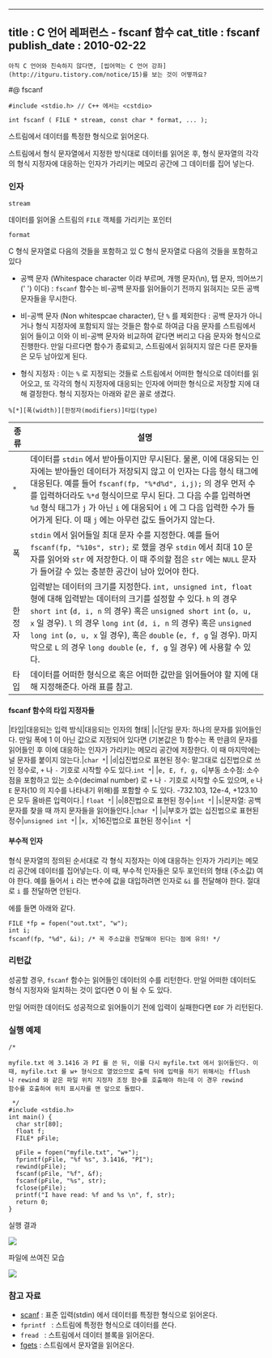 ----------------
title : C 언어 레퍼런스 - fscanf 함수
cat_title :  fscanf
publish_date : 2010-02-22
--------------



```warning
아직 C 언어와 친숙하지 않다면, [씹어먹는 C 언어 강좌](http://itguru.tistory.com/notice/15)를 보는 것이 어떻까요?

```

#@ fscanf

```info-format
#include <stdio.h> // C++ 에서는 <cstdio>

int fscanf ( FILE * stream, const char * format, ... );
```


스트림에서 데이터를 특정한 형식으로 읽어온다.

스트림에서 형식 문자열에서 지정한 방식대로 데이터를 읽어온 후, 형식 문자열의 각각의 형식 지정자에 대응하는 인자가 가리키는 메모리 공간에 그 데이터를 집어 넣는다.



###  인자

`stream`

데이터를 읽어올 스트림의 `FILE` 객체를 가리키는 포인터

`format`

C 형식 문자열로 다음의 것들을 포함하고 있 C 형식 문자열로 다음의 것들을 포함하고 있다

* 공백 문자 (Whitespace character 이라 부르며, 개행 문자(\n), 탭 문자, 띄어쓰기(' ') 이다)  : `fscanf` 함수는 비-공백 문자를 읽어들이기 전까지 읽혀지는 모든 공백 문자들을 무시한다.

* 비-공백 문자 (Non whitespcae character), 단 `%` 를 제외한다 : 공백 문자가 아니거나 형식 지정자에 포함되지 않는 것들은 함수로 하여금 다음 문자를 스트림에서 읽어 들이고 이와 이 비-공백 문자와 비교하여 같다면 버리고 다음 문자와 형식으로 진행한다. 만일 다르다면 함수가 종료되고, 스트림에서 읽혀지지 않은 다른 문자들은 모두 남아있게 된다.

* 형식 지정자 : 이는 `%` 로 지정되는 것들로 스트림에서 어떠한 형식으로 데이터를 읽어오고, 또 각각의 형식 지정자에 대응되는 인자에 어떠한 형식으로 저장할 지에 대해 결정한다. 형식 지정자는 아래와 같은 꼴로 생겼다.


```info
%[*][폭(width)][한정자(modifiers)]타입(type)
```

|종류|설명|
|----|----|
|`*`| 데이터를 `stdin` 에서 받아들이지만 무시된다. 물론, 이에 대응되는 인자에는 받아들인 데이터가 저장되지 않고 이 인자는 다음 형식 태그에 대응된다. 예를 들어 `fscanf(fp, "%*d%d", i,j);` 의 경우 먼저 수를 입력하더라도 `%*d` 형식이므로 무시 된다. 그 다음 수를 입력하면 `%d` 형식 태그가 `j` 가 아닌 `i` 에 대응되어 `i` 에 그 다음 입력한 수가 들어가게 된다. 이 때 `j` 에는 아무런 값도 들어가지 않는다.|
|폭|`stdin` 에서 읽어들일 최대 문자 수를 지정한다. 예를 들어 `fscanf(fp, "%10s", str);` 로 했을 경우 `stdin` 에서 최대 10 문자를 읽어와 `str` 에 저장한다. 이 때 주의할 점은 `str` 에는 `NULL` 문자가 들어갈 수 있는 충분한 공간이 남아 있어야 한다.|
|한정자|입력받는 데이터의 크기를 지정한다. `int, unsigned int, float` 형에 대해 입력받는 데이터의 크기를 설정할 수 있다. `h` 의 경우 `short int` (`d, i, n` 의 경우) 혹은 `unsigned short int` (`o, u, x` 일 경우). `l` 의 경우 `long int` (`d, i, n` 의 경우) 혹은 `unsigned long int` (`o, u, x` 일 경우), 혹은 `double` (`e, f, g` 일 경우). 마지막으로 `L` 의 경우 `long double` (`e, f, g` 일 경우) 에 사용할 수 있다.|
|타입|데이터를 어떠한 형식으로 혹은 어떠한 값만을 읽어들어야 할 지에 대해 지정해준다. 아래 표를 참고.|


#### fscanf 함수의 타입 지정자들

|타입|대응되는 입력 방식|대응되는 인자의 형태|
|`c`|단일 문자: 하나의 문자를 읽어들인다. 만일 폭에 1 이 아닌 값으로 지정되어 있다면 (기본값은 1) 함수는 폭 만큼의 문자를 읽어들인 후 이에 대응하는 인자가 가리키는 메모리 공간에 저장한다. 이 때 마지막에는 널 문자를 붙이지 않는다.|`char *`|
|`d`|십진법으로 표현된 정수: 말그대로 십진법으로 쓰인 정수로, `+` 나 `-` 기호로 시작할 수도 있다.`int *`|
|`e, E, f, g, G`|부동 소수점: 소수점을 포함하고 있는 소수(decimal number) 로 `+` 나 `-` 기호로 시작할 수도 있으며, `e` 나 `E` 문자(10 의 지수를 나타내기 위해)를 포함할 수 도 있다. -732.103, 12e-4, +123.10 은 모두 올바른 입력이다.| `float *`|
|`o`|8진법으로 표현된 정수|`int *`|
|`s`|문자열: 공백문자를 찾을 때 까지 문자들을 읽어들인다.|`char *`|
|`u`|부호가 없는 십진법으로 표현된 정수|`unsigned int *`|
|`x, X`|16진법으로 표현된 정수|`int *`|

#### 부수적 인자

형식 문자열의 정의된 순서대로 각 형식 지정자는 이에 대응하는 인자가 가리키는 메모리 공간에 데이터를 집어넣는다. 이 때, 부수적 인자들은 모두 포인터의 형태 (주소값) 여야 한다. 예를 들어서 `i` 라는 변수에 값을 대입하려면 인자로 `&i` 를 전달해야 한다. 절대로 `i` 를 전달하면 안된다.

에를 들면 아래와 같다.

```cpp-formatted
FILE *fp = fopen("out.txt", "w");
int i;
fscanf(fp, "%d", &i); /* 꼭 주소값을 전달해야 된다는 점에 유의! */
```

###  리턴값

성공할 경우, `fscanf` 함수는 읽어들인 데이터의 수를 리턴한다. 만일 어떠한 데이터도 형식 지정자와 일치하는 것이 없다면 0 이 될 수 도 있다.

만일 어떠한 데이터도 성공적으로 읽어들이기 전에 입력이 실패한다면 `EOF` 가 리턴된다.


###  실행 예제


```cpp-formatted
/*

myfile.txt 에 3.1416 과 PI 를 쓴 뒤, 이를 다시 myfile.txt 에서 읽어들인다. 이
때, myfile.txt 를 w+ 형식으로 열었으므로 출력 뒤에 입력을 하기 위해서는 fflush
나 rewind 와 같은 파일 위치 지정자 조정 함수를 호출해야 하는데 이 경우 rewind
함수를 호출하여 위치 표시자를 맨 앞으로 돌렸다.

 */
#include <stdio.h>
int main() {
  char str[80];
  float f;
  FILE* pFile;

  pFile = fopen("myfile.txt", "w+");
  fprintf(pFile, "%f %s", 3.1416, "PI");
  rewind(pFile);
  fscanf(pFile, "%f", &f);
  fscanf(pFile, "%s", str);
  fclose(pFile);
  printf("I have read: %f and %s \n", f, str);
  return 0;
}
```


실행 결과


![](http://img1.daumcdn.net/thumb/R1920x0/?fname=http%3A%2F%2Fcfile26.uf.tistory.com%2Fimage%2F110817274B8166BB8D0682)

파일에 쓰여진 모습


![](http://img1.daumcdn.net/thumb/R1920x0/?fname=http%3A%2F%2Fcfile26.uf.tistory.com%2Fimage%2F201841274B8166BC620379)

###  참고 자료

*  [scanf](http://itguru.tistory.com/36)  :  표준 입력(stdin) 에서 데이터를 특정한 형식으로 읽어온다.
* `fprintf ` :  스트림에 특정한 형식으로 데이터를 쓴다.
* `fread ` :  스트림에서 데이터 블록을 읽어온다.
*  [fgets](http://itguru.tistory.com/38)  :  스트림에서 문자열을 읽어온다.